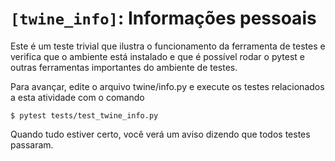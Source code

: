 # `[twine_info]`: Informações pessoais

Este é um teste trivial que ilustra o funcionamento da ferramenta de testes e verifica que o ambiente está instalado e que é possível rodar o pytest e outras
ferramentas importantes do ambiente de testes.

Para avançar, edite o arquivo twine/info.py e execute os testes relacionados a esta atividade com o comando

    $ pytest tests/test_twine_info.py

Quando tudo estiver certo, você verá um aviso dizendo que todos testes passaram.